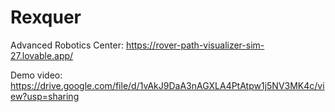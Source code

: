 # Rexquer
Advanced Robotics Center: https://rover-path-visualizer-sim-27.lovable.app/

Demo video: https://drive.google.com/file/d/1vAkJ9DaA3nAGXLA4PtAtpw1j5NV3MK4c/view?usp=sharing
